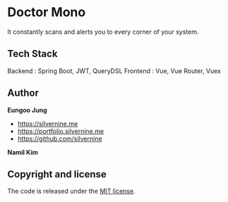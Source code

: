 # Doctor Mono
It constantly scans and alerts you to every corner of your system.

## Tech Stack
Backend : Spring Boot, JWT, QueryDSL
Frontend : Vue, Vue Router, Vuex

## Author

**Eungoo Jung**

* https://silvernine.me
* https://portfolio.silvernine.me
* https://github.com/silvernine

**Namil Kim**

## Copyright and license

The code is released under the [MIT license](LICENSE?raw=true).
